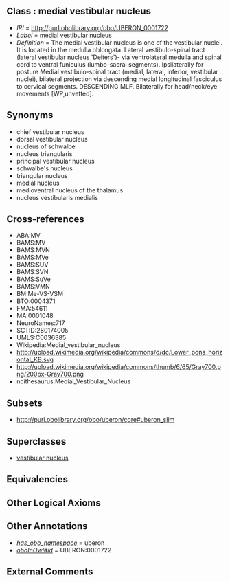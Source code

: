 
## Class : medial vestibular nucleus

 * *IRI* = http://purl.obolibrary.org/obo/UBERON_0001722
 * *Label* = medial vestibular nucleus
 * *Definition* = The medial vestibular nucleus is one of the vestibular nuclei. It is located in the medulla oblongata. Lateral vestibulo-spinal tract (lateral vestibular nucleus 'Deiters')- via ventrolateral medulla and spinal cord to ventral funiculus (lumbo-sacral segments). Ipsilaterally for posture Medial vestibulo-spinal tract (medial, lateral, inferior, vestibular nuclei), bilateral projection via descending medial longitudinal fasciculus to cervical segments. DESCENDING MLF. Bilaterally for head/neck/eye movements [WP,unvetted].

## Synonyms

 * chief vestibular nucleus
 * dorsal vestibular nucleus
 * nucleus of schwalbe
 * nucleus triangularis
 * principal vestibular nucleus
 * schwalbe's nucleus
 * triangular nucleus
 * medial nucleus
 * medioventral nucleus of the thalamus
 * nucleus vestibularis medialis

## Cross-references

 * ABA:MV
 * BAMS:MV
 * BAMS:MVN
 * BAMS:MVe
 * BAMS:SUV
 * BAMS:SVN
 * BAMS:SuVe
 * BAMS:VMN
 * BM:Me-VS-VSM
 * BTO:0004371
 * FMA:54611
 * MA:0001048
 * NeuroNames:717
 * SCTID:280174005
 * UMLS:C0036385
 * Wikipedia:Medial_vestibular_nucleus
 * http://upload.wikimedia.org/wikipedia/commons/d/dc/Lower_pons_horizontal_KB.svg
 * http://upload.wikimedia.org/wikipedia/commons/thumb/6/65/Gray700.png/200px-Gray700.png
 * ncithesaurus:Medial_Vestibular_Nucleus

## Subsets

 * http://purl.obolibrary.org/obo/uberon/core#uberon_slim

## Superclasses

 * [vestibular nucleus](../../UBERON/28/UBERON_0007228.md)

## Equivalencies


## Other Logical Axioms


## Other Annotations

 * *[has_obo_namespace](../../ce/oboInOwl#hasOBONamespace.md)* = uberon
 * *[oboInOwl#id](../../id/oboInOwl#id.md)* = UBERON:0001722

## External Comments

